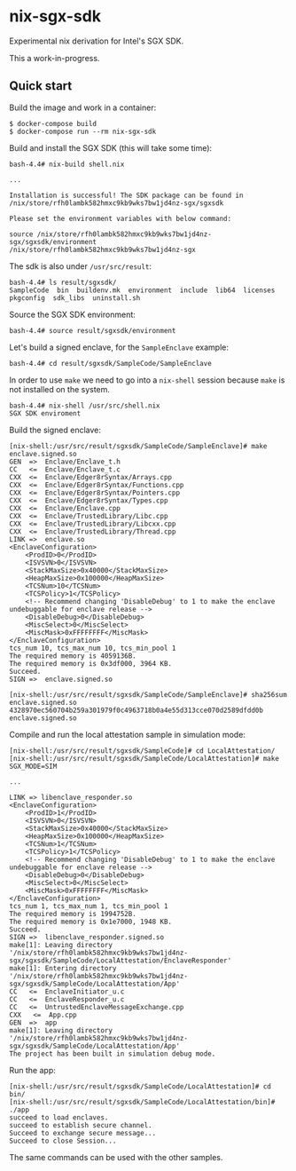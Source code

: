 # nix-sgx-sdk
Experimental nix derivation for Intel's SGX SDK.

This a work-in-progress.

## Quick start
Build the image and work in a container:

```shell
$ docker-compose build
$ docker-compose run --rm nix-sgx-sdk
```

Build and install the SGX SDK (this will take some time):

```shell
bash-4.4# nix-build shell.nix

...

Installation is successful! The SDK package can be found in /nix/store/rfh0lambk582hmxc9kb9wks7bw1jd4nz-sgx/sgxsdk

Please set the environment variables with below command:

source /nix/store/rfh0lambk582hmxc9kb9wks7bw1jd4nz-sgx/sgxsdk/environment
/nix/store/rfh0lambk582hmxc9kb9wks7bw1jd4nz-sgx
```

The sdk is also under `/usr/src/result`:

```shell
bash-4.4# ls result/sgxsdk/
SampleCode  bin  buildenv.mk  environment  include  lib64  licenses  pkgconfig  sdk_libs  uninstall.sh
```

Source the SGX SDK environment:
```shell
bash-4.4# source result/sgxsdk/environment
```

Let's build a signed enclave, for the `SampleEnclave` example:

```shell
bash-4.4# cd result/sgxsdk/SampleCode/SampleEnclave
```

In order to use `make` we need to go into a `nix-shell` session because `make`
is not installed on the system.

```shell
bash-4.4# nix-shell /usr/src/shell.nix
SGX SDK enviroment
```

Build the signed enclave:

```shell
[nix-shell:/usr/src/result/sgxsdk/SampleCode/SampleEnclave]# make enclave.signed.so
GEN  =>  Enclave/Enclave_t.h
CC   <=  Enclave/Enclave_t.c
CXX  <=  Enclave/Edger8rSyntax/Arrays.cpp
CXX  <=  Enclave/Edger8rSyntax/Functions.cpp
CXX  <=  Enclave/Edger8rSyntax/Pointers.cpp
CXX  <=  Enclave/Edger8rSyntax/Types.cpp
CXX  <=  Enclave/Enclave.cpp
CXX  <=  Enclave/TrustedLibrary/Libc.cpp
CXX  <=  Enclave/TrustedLibrary/Libcxx.cpp
CXX  <=  Enclave/TrustedLibrary/Thread.cpp
LINK =>  enclave.so
<EnclaveConfiguration>
    <ProdID>0</ProdID>
    <ISVSVN>0</ISVSVN>
    <StackMaxSize>0x40000</StackMaxSize>
    <HeapMaxSize>0x100000</HeapMaxSize>
    <TCSNum>10</TCSNum>
    <TCSPolicy>1</TCSPolicy>
    <!-- Recommend changing 'DisableDebug' to 1 to make the enclave undebuggable for enclave release -->
    <DisableDebug>0</DisableDebug>
    <MiscSelect>0</MiscSelect>
    <MiscMask>0xFFFFFFFF</MiscMask>
</EnclaveConfiguration>
tcs_num 10, tcs_max_num 10, tcs_min_pool 1
The required memory is 4059136B.
The required memory is 0x3df000, 3964 KB.
Succeed.
SIGN =>  enclave.signed.so
```

```shell
[nix-shell:/usr/src/result/sgxsdk/SampleCode/SampleEnclave]# sha256sum enclave.signed.so
4328970ec560704b259a301979f0c4963718b0a4e55d313cce070d2589dfdd0b  enclave.signed.so
```

Compile and run the local attestation sample in simulation mode:

```shell
[nix-shell:/usr/src/result/sgxsdk/SampleCode]# cd LocalAttestation/
[nix-shell:/usr/src/result/sgxsdk/SampleCode/LocalAttestation]# make SGX_MODE=SIM

...

LINK => libenclave_responder.so
<EnclaveConfiguration>
    <ProdID>1</ProdID>
    <ISVSVN>0</ISVSVN>
    <StackMaxSize>0x40000</StackMaxSize>
    <HeapMaxSize>0x100000</HeapMaxSize>
    <TCSNum>1</TCSNum>
    <TCSPolicy>1</TCSPolicy>
    <!-- Recommend changing 'DisableDebug' to 1 to make the enclave undebuggable for enclave release -->
    <DisableDebug>0</DisableDebug>
    <MiscSelect>0</MiscSelect>
    <MiscMask>0xFFFFFFFF</MiscMask>
</EnclaveConfiguration>
tcs_num 1, tcs_max_num 1, tcs_min_pool 1
The required memory is 1994752B.
The required memory is 0x1e7000, 1948 KB.
Succeed.
SIGN =>  libenclave_responder.signed.so
make[1]: Leaving directory '/nix/store/rfh0lambk582hmxc9kb9wks7bw1jd4nz-sgx/sgxsdk/SampleCode/LocalAttestation/EnclaveResponder'
make[1]: Entering directory '/nix/store/rfh0lambk582hmxc9kb9wks7bw1jd4nz-sgx/sgxsdk/SampleCode/LocalAttestation/App'
CC   <=  EnclaveInitiator_u.c
CC   <=  EnclaveResponder_u.c
CC   <=  UntrustedEnclaveMessageExchange.cpp
CXX   <=  App.cpp
GEN  =>  app
make[1]: Leaving directory '/nix/store/rfh0lambk582hmxc9kb9wks7bw1jd4nz-sgx/sgxsdk/SampleCode/LocalAttestation/App'
The project has been built in simulation debug mode.
```

Run the app:

```shell
[nix-shell:/usr/src/result/sgxsdk/SampleCode/LocalAttestation]# cd bin/
[nix-shell:/usr/src/result/sgxsdk/SampleCode/LocalAttestation/bin]# ./app
succeed to load enclaves.
succeed to establish secure channel.
Succeed to exchange secure message...
Succeed to close Session...
```

The same commands can be used with the other samples.
